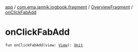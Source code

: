 [app](../../index.md) / [com.ema.jannik.logbook.fragment](../index.md) / [OverviewFragment](index.md) / [onClickFabAdd](./on-click-fab-add.md)

# onClickFabAdd

`fun onClickFabAdd(view: `[`View`](https://developer.android.com/reference/android/view/View.html)`): `[`Unit`](https://kotlinlang.org/api/latest/jvm/stdlib/kotlin/-unit/index.html)